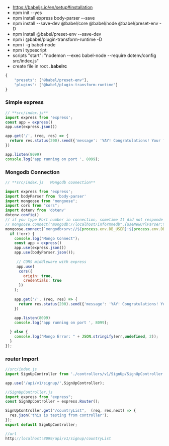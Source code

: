 * https://babeljs.io/en/setup#installation
* npm init --yes
* npm install express body-parser --save
* npm install --save-dev @babel/core @babel/node @babel/preset-env -D 
* npm install @babel/preset-env --save-dev
* npm i @babel/plugin-transform-runtime -D
* npm i -g babel-node
* npm i typescript 
* scripts "start": "nodemon --exec babel-node --require dotenv/config src/index.js"
* create file in root **.babelrc**
```javascript
{
    "presets": ["@babel/preset-env"],
    "plugins": ["@babel/plugin-transform-runtime"]
}
```


### Simple express
```javascript
// **src/index.js**
import express from 'express';
const app = express()
app.use(express.json())

app.get('/', (req, res) => {
  return res.status(200).send({'message': 'YAY! Congratulations! Your first endpoint is working'});
})

app.listen(8099)
console.log('app running on port ', 8099);
```

### Mongodb Connection
```javascript
// **src/index.js   Mongodb coonection**

import express from 'express';
import bodyParser from 'body-parser'
import mongoose from "mongoose";
import cors from "cors";
import dotenv from 'dotenv'
dotenv.config()
// if you type Port number in connection, sometime It did not responde but shows connect with db , so try it without port
// mongoose.connect("mongodb://localhost/informmedb",{useNewUrlParser:true,useUnifiedTopology:true}, (err) => {
mongoose.connect(`mongodb+srv://${process.env.DB_USER}:${process.env.DB_PASS}@imcluster.hghnl.mongodb.net/${process.env.DB_NAME}?retryWrites=true&w=majority`,{useNewUrlParser:true,useUnifiedTopology:true},(err)=>{ 
  if (!err) {
    console.log("Mongo Connect");
    const app = express()
    app.use(express.json())
    app.use(bodyParser.json());
    
     // CORS middleware with express
     app.use(
      cors({
        origin: true,
        credentials: true
      })
    );
    
    app.get('/', (req, res) => {
      return res.status(200).send({'message': 'YAY! Congratulations! Your first endpoint is working'});
    })
    
    app.listen(8099)
    console.log('app running on port ', 8099);

  } else {
    console.log("Mongo Error: " + JSON.stringify(err,undefined, 2));
  }
});
```


### router Import
```javascript
//src/index.js  
import SignUpController from './controllers/v1/SignUp/SignUpController';

app.use('/api/v1/signup/',SignUpController);

//SignUpController.js
import express from "express";
const SignUpController = express.Router();

SignUpController.get("/countryList",  (req, res,next) => {
  res.json('this is testing from controller');
});
export default SignUpController;

//url
http://localhost:8099/api/v1/signup/countryList
```
